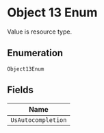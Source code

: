 
# Object 13 Enum

Value is resource type.

## Enumeration

`Object13Enum`

## Fields

| Name |
|  --- |
| `UsAutocompletion` |

